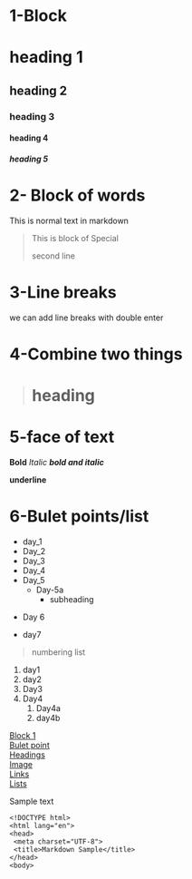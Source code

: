 # 1-Block

# heading 1
## heading 2
### heading 3
#### heading 4
##### heading 5

# 2- Block of words

This is normal text in markdown

> This is block of Special
> 
> second line

# 3-Line breaks

we can add line breaks with double enter

# 4-Combine two things
> # heading

# 5-face of text

**Bold**
*Italic*
***bold and italic***

__underline__

# 6-Bulet points/list

- day_1
- Day_2
- Day_3
- Day_4
- Day_5
  - Day-5a
    - subheading
+ Day 6
* day7
  

> numbering list
1. day1
2. day2
3. Day3
4. Day4
   1. Day4a
   2. day4b


[Block 1](#1-block)\
[Bulet point](#6-bulet-pointslist)\
[Headings](#headings)\
[Image](#image)\
[Links](#links)\
[Lists](#lists)


Sample text


```
<!DOCTYPE html>
<html lang="en">
<head>
 <meta charset="UTF-8">
 <title>Markdown Sample</title>
</head>
<body>
```